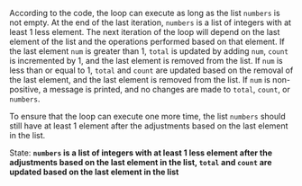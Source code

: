 According to the code, the loop can execute as long as the list `numbers` is not empty. At the end of the last iteration, `numbers` is a list of integers with at least 1 less element. The next iteration of the loop will depend on the last element of the list and the operations performed based on that element. If the last element `num` is greater than 1, `total` is updated by adding `num`, `count` is incremented by 1, and the last element is removed from the list. If `num` is less than or equal to 1, `total` and `count` are updated based on the removal of the last element, and the last element is removed from the list. If `num` is non-positive, a message is printed, and no changes are made to `total`, `count`, or `numbers`.

To ensure that the loop can execute one more time, the list `numbers` should still have at least 1 element after the adjustments based on the last element in the list.

State: **`numbers` is a list of integers with at least 1 less element after the adjustments based on the last element in the list, `total` and `count` are updated based on the last element in the list**